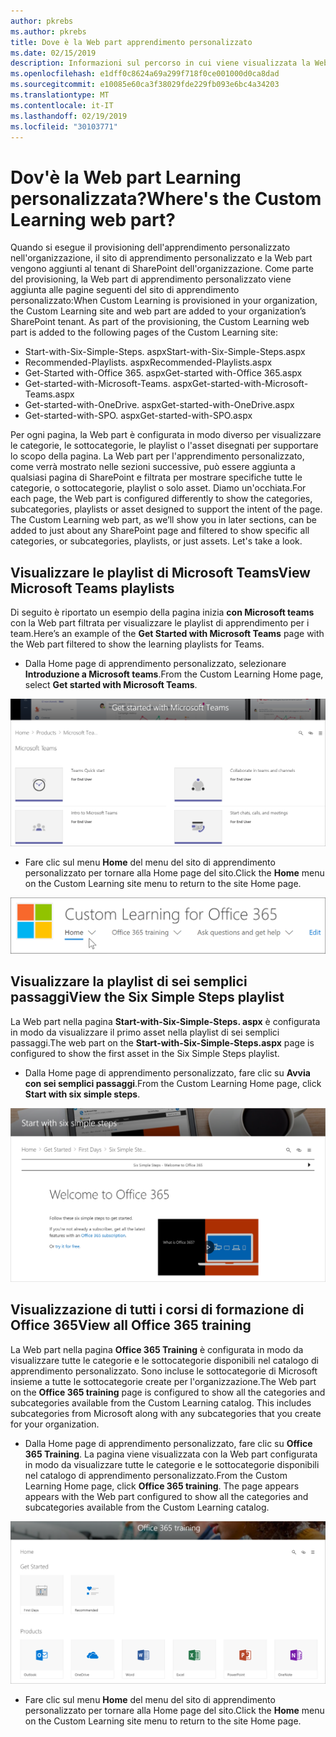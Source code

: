 ```yaml
---
author: pkrebs
ms.author: pkrebs
title: Dove è la Web part apprendimento personalizzato
ms.date: 02/15/2019
description: Informazioni sul percorso in cui viene visualizzata la Web part apprendimento personalizzato nel sito di apprendimento personalizzato
ms.openlocfilehash: e1dff0c8624a69a299f718f0ce001000d0ca8dad
ms.sourcegitcommit: e10085e60ca3f38029fde229fb093e6bc4a34203
ms.translationtype: MT
ms.contentlocale: it-IT
ms.lasthandoff: 02/19/2019
ms.locfileid: "30103771"
---
```

# <a name="wheres-the-custom-learning-web-part"></a><span data-ttu-id="9230a-103">Dov'è la Web part Learning personalizzata?</span><span class="sxs-lookup"><span data-stu-id="9230a-103">Where's the Custom Learning web part?</span></span>

<span data-ttu-id="9230a-p101">Quando si esegue il provisioning dell'apprendimento personalizzato nell'organizzazione, il sito di apprendimento personalizzato e la Web part vengono aggiunti al tenant di SharePoint dell'organizzazione. Come parte del provisioning, la Web part di apprendimento personalizzato viene aggiunta alle pagine seguenti del sito di apprendimento personalizzato:</span><span class="sxs-lookup"><span data-stu-id="9230a-p101">When Custom Learning is provisioned in your organization, the Custom Learning site and web part are added to your organization’s SharePoint tenant. As part of the provisioning, the Custom Learning web part is added to the following pages of the Custom Learning site:</span></span>

- <span data-ttu-id="9230a-106">Start-with-Six-Simple-Steps. aspx</span><span class="sxs-lookup"><span data-stu-id="9230a-106">Start-with-Six-Simple-Steps.aspx</span></span> 
- <span data-ttu-id="9230a-107">Recommended-Playlists. aspx</span><span class="sxs-lookup"><span data-stu-id="9230a-107">Recommended-Playlists.aspx</span></span>
- <span data-ttu-id="9230a-108">Get-Started with-Office 365. aspx</span><span class="sxs-lookup"><span data-stu-id="9230a-108">Get-started with-Office 365.aspx</span></span>
- <span data-ttu-id="9230a-109">Get-started-with-Microsoft-Teams. aspx</span><span class="sxs-lookup"><span data-stu-id="9230a-109">Get-started-with-Microsoft-Teams.aspx</span></span>
- <span data-ttu-id="9230a-110">Get-started-with-OneDrive. aspx</span><span class="sxs-lookup"><span data-stu-id="9230a-110">Get-started-with-OneDrive.aspx</span></span>
- <span data-ttu-id="9230a-111">Get-started-with-SPO. aspx</span><span class="sxs-lookup"><span data-stu-id="9230a-111">Get-started-with-SPO.aspx</span></span>

<span data-ttu-id="9230a-p102">Per ogni pagina, la Web part è configurata in modo diverso per visualizzare le categorie, le sottocategorie, le playlist o l'asset disegnati per supportare lo scopo della pagina. La Web part per l'apprendimento personalizzato, come verrà mostrato nelle sezioni successive, può essere aggiunta a qualsiasi pagina di SharePoint e filtrata per mostrare specifiche tutte le categorie, o sottocategorie, playlist o solo asset. Diamo un'occhiata.</span><span class="sxs-lookup"><span data-stu-id="9230a-p102">For each page, the Web part is configured differently to show the categories, subcategories, playlists or asset designed to support the intent of the page. The Custom Learning web part, as we’ll show you in later sections, can be added to just about any SharePoint page and filtered to show specific all categories, or subcategories, playlists, or just assets. Let's take a look.</span></span> 

## <a name="view-microsoft-teams-playlists"></a><span data-ttu-id="9230a-115">Visualizzare le playlist di Microsoft Teams</span><span class="sxs-lookup"><span data-stu-id="9230a-115">View Microsoft Teams playlists</span></span>

<span data-ttu-id="9230a-116">Di seguito è riportato un esempio della pagina inizia **con Microsoft teams** con la Web part filtrata per visualizzare le playlist di apprendimento per i team.</span><span class="sxs-lookup"><span data-stu-id="9230a-116">Here’s an example of the **Get Started with Microsoft Teams** page with the Web part filtered to show the learning playlists for Teams.</span></span> 

- <span data-ttu-id="9230a-117">Dalla Home page di apprendimento personalizzato, selezionare **Introduzione a Microsoft teams**.</span><span class="sxs-lookup"><span data-stu-id="9230a-117">From the Custom Learning Home page, select **Get started with Microsoft Teams**.</span></span>

![CG-whereiswp-teams. png](media/cg-whereiswp-teams.png)

- <span data-ttu-id="9230a-119">Fare clic sul menu **Home** del menu del sito di apprendimento personalizzato per tornare alla Home page del sito.</span><span class="sxs-lookup"><span data-stu-id="9230a-119">Click the **Home** menu on the Custom Learning site menu to return to the site Home page.</span></span>

![CG-homebtnmenu. png](media/cg-homebtnmenu.png)

## <a name="view-the-six-simple-steps-playlist"></a><span data-ttu-id="9230a-121">Visualizzare la playlist di sei semplici passaggi</span><span class="sxs-lookup"><span data-stu-id="9230a-121">View the Six Simple Steps playlist</span></span>

<span data-ttu-id="9230a-122">La Web part nella pagina **Start-with-Six-Simple-Steps. aspx** è configurata in modo da visualizzare il primo asset nella playlist di sei semplici passaggi.</span><span class="sxs-lookup"><span data-stu-id="9230a-122">The web part on the **Start-with-Six-Simple-Steps.aspx** page is configured to show the first asset in the Six Simple Steps playlist.</span></span> 

- <span data-ttu-id="9230a-123">Dalla Home page di apprendimento personalizzato, fare clic su **Avvia con sei semplici passaggi**.</span><span class="sxs-lookup"><span data-stu-id="9230a-123">From the Custom Learning Home page,  click **Start with six simple steps**.</span></span> 

![CG-whereiswp-Six. png](media/cg-whereiswp-six.png)

## <a name="view-all-office-365-training"></a><span data-ttu-id="9230a-125">Visualizzazione di tutti i corsi di formazione di Office 365</span><span class="sxs-lookup"><span data-stu-id="9230a-125">View all Office 365 training</span></span>

<span data-ttu-id="9230a-p103">La Web part nella pagina **Office 365 Training** è configurata in modo da visualizzare tutte le categorie e le sottocategorie disponibili nel catalogo di apprendimento personalizzato. Sono incluse le sottocategorie di Microsoft insieme a tutte le sottocategorie create per l'organizzazione.</span><span class="sxs-lookup"><span data-stu-id="9230a-p103">The Web part on the **Office 365 training** page is configured to show all the categories and subcategories available from the Custom Learning catalog. This includes subcategories from Microsoft along with any subcategories that you create for your organization.</span></span>

- <span data-ttu-id="9230a-p104">Dalla Home page di apprendimento personalizzato, fare clic su **Office 365 Training**. La pagina viene visualizzata con la Web part configurata in modo da visualizzare tutte le categorie e le sottocategorie disponibili nel catalogo di apprendimento personalizzato.</span><span class="sxs-lookup"><span data-stu-id="9230a-p104">From the Custom Learning Home page, click **Office 365 training**. The page appears appears with the Web part configured to show all the categories and subcategories available from the Custom Learning catalog.</span></span>

![CG-whereiswp-O365. png](media/cg-whereiswp-o365.png)

- <span data-ttu-id="9230a-131">Fare clic sul menu **Home** del menu del sito di apprendimento personalizzato per tornare alla Home page del sito.</span><span class="sxs-lookup"><span data-stu-id="9230a-131">Click the **Home** menu on the Custom Learning site menu to return to the site Home page.</span></span>

